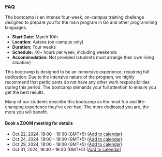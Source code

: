 ### FAQ

The bootcamp is an intense four-week, on-campus training challenge designed to prepare you for the main program in Go and other programming languages.

- **Start Date:** March 10th
- **Location:** Astana (on-campus only)
- **Duration:** Four weeks
- **Schedule:** 40+ hours per week, including weekends
- **Accommodation:** Not provided (students must arrange their own living situation)

This bootcamp is designed to be an immersive experience, requiring full dedication. Due to the intensive nature of the program, we highly recommend that participants do not have any other work responsibilities during this period. The bootcamp demands your full attention to ensure you get the best results.

Many of our students describe this bootcamp as the most fun and life-changing experience they've ever had. The more dedicated you are, the more you will benefit.

#### Book a ZOOM meeting for details

- Oct 22, 2024, 18:00 - 19:00 (GMT+5) {[Add to calendar](https://calendar.app.google/P9nD3sYT3MyhQHde8)}
- Oct 24, 2024, 18:00 - 19:00 (GMT+5) {[Add to calendar](https://calendar.app.google/r5NTWAfPwJzdLPPEA)}
- Oct 29, 2024, 18:00 - 19:00 (GMT+5) {[Add to calendar](https://calendar.app.google/8Sf2FP8F25BjXXec7)}
- Oct 31, 2024, 18:00 - 19:00 (GMT+5) {[Add to calendar](https://calendar.app.google/x3JwXZVdFSi1RvcbA)}

